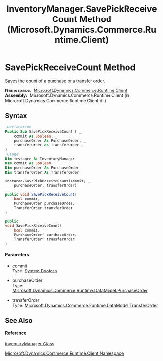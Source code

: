 ﻿---
title: InventoryManager.SavePickReceiveCount Method  (Microsoft.Dynamics.Commerce.Runtime.Client)
TOCTitle: SavePickReceiveCount Method
ms:assetid: M:Microsoft.Dynamics.Commerce.Runtime.Client.InventoryManager.SavePickReceiveCount(System.Boolean,Microsoft.Dynamics.Commerce.Runtime.DataModel.PurchaseOrder,Microsoft.Dynamics.Commerce.Runtime.DataModel.TransferOrder)
ms:mtpsurl: https://technet.microsoft.com/en-us/library/microsoft.dynamics.commerce.runtime.client.inventorymanager.savepickreceivecount(v=AX.60)
ms:contentKeyID: 62208219
ms.date: 05/18/2015
mtps_version: v=AX.60
f1_keywords:
- Microsoft.Dynamics.Commerce.Runtime.Client.InventoryManager.SavePickReceiveCount
dev_langs:
- CSharp
- C++
- VB
---

# SavePickReceiveCount Method

Saves the count of a purchase or a transfer order.

**Namespace:**  [Microsoft.Dynamics.Commerce.Runtime.Client](microsoft-dynamics-commerce-runtime-client-namespace.md)  
**Assembly:**  Microsoft.Dynamics.Commerce.Runtime.Client (in Microsoft.Dynamics.Commerce.Runtime.Client.dll)

## Syntax

``` vb
'Declaration
Public Sub SavePickReceiveCount ( _
    commit As Boolean, _
    purchaseOrder As PurchaseOrder, _
    transferOrder As TransferOrder _
)
'Usage
Dim instance As InventoryManager
Dim commit As Boolean
Dim purchaseOrder As PurchaseOrder
Dim transferOrder As TransferOrder

instance.SavePickReceiveCount(commit, _
    purchaseOrder, transferOrder)
```

``` csharp
public void SavePickReceiveCount(
    bool commit,
    PurchaseOrder purchaseOrder,
    TransferOrder transferOrder
)
```

``` c++
public:
void SavePickReceiveCount(
    bool commit, 
    PurchaseOrder^ purchaseOrder, 
    TransferOrder^ transferOrder
)
```

#### Parameters

  - commit  
    Type: [System.Boolean](https://technet.microsoft.com/en-us/library/a28wyd50\(v=ax.60\))  

<!-- end list -->

  - purchaseOrder  
    Type: [Microsoft.Dynamics.Commerce.Runtime.DataModel.PurchaseOrder](purchaseorder-class-microsoft-dynamics-commerce-runtime-datamodel.md)  

<!-- end list -->

  - transferOrder  
    Type: [Microsoft.Dynamics.Commerce.Runtime.DataModel.TransferOrder](transferorder-class-microsoft-dynamics-commerce-runtime-datamodel.md)  

## See Also

#### Reference

[InventoryManager Class](inventorymanager-class-microsoft-dynamics-commerce-runtime-client.md)

[Microsoft.Dynamics.Commerce.Runtime.Client Namespace](microsoft-dynamics-commerce-runtime-client-namespace.md)


